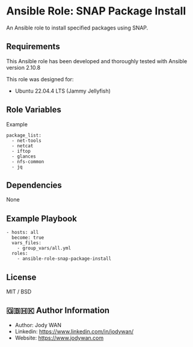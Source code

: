 Ansible Role: SNAP Package Install
=========

An Ansible role to install specified packages using SNAP.

Requirements
------------
This Ansible role has been developed and thoroughly tested with Ansible version 2.10.8

This role was designed for:

- Ubuntu 22.04.4 LTS (Jammy Jellyfish)

Role Variables
--------------

Example 

    package_list:
      - net-tools
      - netcat
      - iftop
      - glances
      - nfs-common
      - jq

Dependencies
------------

None

Example Playbook
----------------

    - hosts: all
      become: true
      vars_files:
        - group_vars/all.yml
      roles:
        - ansible-role-snap-package-install

License
-------

MIT / BSD

🇬🇧🇭🇰 Author Information
------------------

* Author: Jody WAN
* Linkedin: https://www.linkedin.com/in/jodywan/
* Website: https://www.jodywan.com
